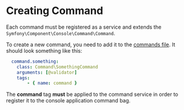 # Creating Command

Each command must be registered as a service and extends the `Symfony\Component\Console\Command\Command`.

To create a new command, you need to add it to the [commands file](../src/config/commands.yml). It should look something like this:

```yml
  command.something:
    class: Command\SomethingCommand
    arguments: [@validator]
    tags:
        - { name: command }
```

The **command** tag **must** be applied to the command service in order to register it to the console application command bag.

